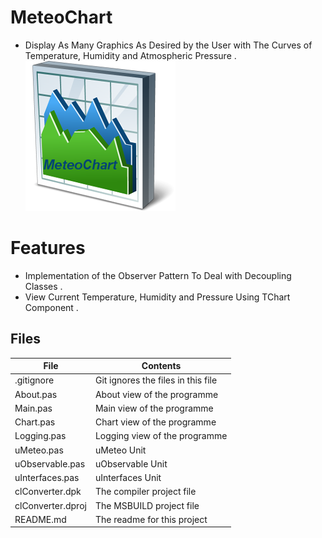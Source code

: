 # MeteoChart
- Display As Many Graphics As Desired by the User with The Curves of
Temperature, Humidity and Atmospheric Pressure .                  
![](MeteoChart.png) 



# Features  
 
- Implementation of the Observer Pattern To Deal with Decoupling Classes .
- View Current Temperature, Humidity and Pressure Using TChart Component .






## Files

| File | Contents | 
| --- | --- |
| .gitignore | Git ignores the files in this file |
| About.pas | About view of the programme |
| Main.pas | Main view of the programme |
| Chart.pas | Chart view of the programme |
| Logging.pas | Logging view of the programme |
| uMeteo.pas | uMeteo Unit |
| uObservable.pas | uObservable Unit |
| uInterfaces.pas | uInterfaces Unit |
| clConverter.dpk | The compiler project file |
| clConverter.dproj | The MSBUILD project file |
| README.md | The readme for this project |
